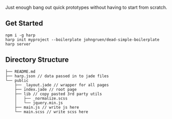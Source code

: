 Just enough bang out quick prototypes without having to start from scratch.

## Get Started  
```
npm i -g harp  
harp init myproject --boilerplate johngruen/dead-simple-boilerplate
harp server
```

## Directory Structure

```
├── README.md
├── harp.json // data passed in to jade files
└── public
    ├── _layout.jade // wrapper for all pages
    ├── index.jade // root page
    ├── lib // copy pasted 3rd party utils
    │   ├── _normalize.scss
    │   └── jquery.min.js
    ├── main.js // write js here
    └── main.scss // write scss here
```

